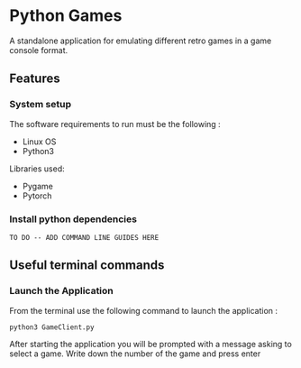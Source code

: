 # Python Games

A standalone application for emulating different retro games in a game console format.

## Features

### System setup

The software requirements to run must be the following :

- Linux OS 
- Python3

Libraries used: 

- Pygame
- Pytorch

### Install python dependencies

    TO DO -- ADD COMMAND LINE GUIDES HERE 

## Useful terminal commands

### Launch the Application

From the terminal use the following command to launch the application :

` python3 GameClient.py `  

 
After starting the application you will be prompted with a message asking to select a game. Write down the number of the game and press enter
